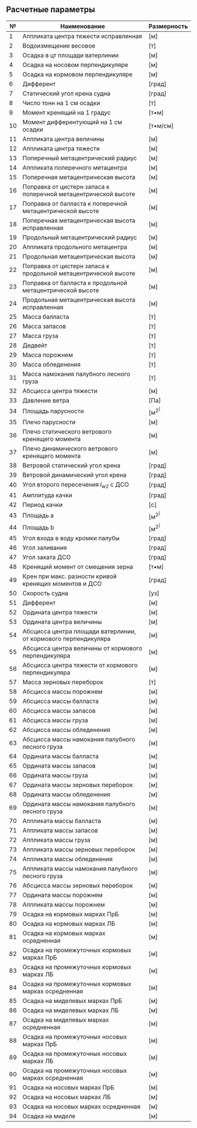 ## Расчетные параметры
| №   | Наименование                                                    | Размерность    |
| --- | --------------------------------------------------------------- | -------------- |
| 1   | Аппликата центра тяжести исправленная                           | [м]            |
| 2   | Водоизмещение весовое                                           | [т]            |
| 3   | Осадка в цт площади ватерлинии                                  | [м]            |
| 4   | Осадка на носовом перпендикуляре                                | [м]            |
| 5   | Осадка на кормовом перпендикуляре                               | [м]            |
| 6   | Дифферент                                                       | [град]         |
| 7   | Статический угол крена судна                                    | [град]         |
| 8   | Число тонн на 1 см осадки                                       | [т]            |
| 9   | Момент кренящий на 1 градус                                     | [т•м]          |
| 10  | Момент дифферентующий на 1 см осадки                            | [т•м/см]       |
| 11  | Аппликата центра величины                                       | [м]            |
| 12  | Аппликата центра тяжести                                        | [м]            |
| 13  | Поперечный метацентрический радиус                              | [м]            |
| 14  | Аппликата поперечного метацентра                                | [м]            |
| 15  | Поперечная метацентрическая высота                              | [м]            |
| 16  | Поправка от цистерн запаса к поперечной метацентрической высоте | [м]            |
| 17  | Поправка от балласта к поперечной метацентрической высоте       | [м]            |
| 18  | Поперечная метацентрическая высота исправленная                 | [м]            |
| 19  | Продольный метацентрический радиус                              | [м]            |
| 20  | Аппликата продольного метацентра                                | [м]            |
| 21  | Продольная метацентрическая высота                              | [м]            |
| 22  | Поправка от цистерн запаса к продольной метацентрической высоте | [м]            |
| 23  | Поправка от балласта к продольной метацентрической высоте       | [м]            |
| 24  | Продольная метацентрическая высота исправленная                 | [м]            |
| 25  | Масса балласта                                                  | [т]            |
| 26  | Масса запасов                                                   | [т]            |
| 27  | Масса груза                                                     | [т]            |
| 28  | Дедвейт                                                         | [т]            |
| 29  | Масса порожнем                                                  | [т]            |
| 30  | Масса обледенения                                               | [т]            |
| 31  | Масса намокания палубного лесного груза                         | [т]            |
| 32  | Абсцисса центра тяжести                                         | [м]            |
| 33  | Давление ветра                                                  | [Па]           |
| 34  | Площадь парусности                                              | [м<sup>2<sup>] |
| 35  | Плечо парусности                                                | [м]            |
| 36  | Плечо статического ветрового кренящего момента                  | [м]            |
| 37  | Плечо динамического ветрового кренящего момента                 | [м]            |
| 38  | Ветровой статический угол крена                                 | [град]         |
| 39  | Ветровой динамический угол крена                                | [град]         |
| 40  | Угол второго пересечения $l_{w2}$ с ДСО                         | [град]         |
| 41  | Амплитуда качки                                                 | [град]         |
| 42  | Период качки                                                    | [с]            |
| 43  | Площадь a                                                       | [м<sup>2<sup>] |
| 44  | Площадь b                                                       | [м<sup>2<sup>] |
| 45  | Угол входа в воду кромки палубы                                 | [град]         |
| 46  | Угол заливания                                                  | [град]         |
| 47  | Угол заката ДСО                                                 | [град]         |
| 48  | Кренящий момент от смещения зерна                               | [т•м]          |
| 49  | Крен при макс. разности кривой кренящих моментов и ДСО          | [град]         |
| 50  | Скорость судна                                                  | [уз]           |
| 51  | Дифферент                                                       | [м]            |
| 52  | Ордината центра тяжести                                         | [м]            |
| 53  | Ордината центра величины                                        | [м]            |
| 54  | Абсцисса центра площади ватерлинии, от кормового перпендикуляра | [м]            |
| 55  | Абсцисса центра величины от кормового перпендикуляра            | [м]            |
| 56  | Абсцисса центра тяжести от кормового перпендикуляра             | [м]            |
| 57  | Масса зерновых переборок                                        | [т]            |
| 58  | Абсцисса массы порожнем                                         | [м]            |
| 59  | Абсцисса массы балласта                                         | [м]            |
| 60  | Абсцисса массы запасов                                          | [м]            |
| 61  | Абсцисса массы груза                                            | [м]            |
| 62  | Абсцисса массы обледенения                                      | [м]            |
| 63  | Абсцисса массы намокания палубного лесного груза                | [м]            |
| 64  | Ордината массы балласта                                         | [м]            |
| 65  | Ордината массы запасов                                          | [м]            |
| 66  | Ордината массы груза                                            | [м]            |
| 67  | Ордината массы зерновых переборок                               | [м]            |
| 68  | Ордината массы обледенения                                      | [м]            |
| 69  | Ордината массы намокания палубного лесного груза                | [м]            |
| 70  | Аппликата массы балласта                                        | [м]            |
| 71  | Аппликата массы запасов                                         | [м]            |
| 72  | Аппликата массы груза                                           | [м]            |
| 73  | Аппликата массы зерновых переборок                              | [м]            |
| 74  | Аппликата массы обледенения                                     | [м]            |
| 75  | Аппликата массы намокания палубного лесного груза               | [м]            |
| 76  | Абсцисса массы зерновых переборок                               | [м]            |
| 77  | Ордината массы порожнем                                         | [м]            |
| 78  | Аппликата массы порожнем                                        | [м]            |
| 79  | Осадка на кормовых марках ПрБ                                   | [м]            |
| 80  | Осадка на кормовых марках ЛБ                                    | [м]            |
| 81  | Осадка на кормовых марках осредненная                           | [м]            |
| 82  | Осадка на промежуточных кормовых марках ПрБ                     | [м]            |
| 83  | Осадка на промежуточных кормовых марках ЛБ                      | [м]            |
| 84  | Осадка на промежуточных кормовых марках осредненная             | [м]            |
| 85  | Осадка на миделевых марках ПрБ                                  | [м]            |
| 86  | Осадка на миделевых марках ЛБ                                   | [м]            |
| 87  | Осадка на миделевых марках осредненная                          | [м]            |
| 88  | Осадка на промежуточных носовых марках ПрБ                      | [м]            |
| 89  | Осадка на промежуточных носовых марках ЛБ                       | [м]            |
| 90  | Осадка на промежуточных носовых марках осредненная              | [м]            |
| 91  | Осадка на носовых марках ПрБ                                    | [м]            |
| 92  | Осадка на носовых марках ЛБ                                     | [м]            |
| 93  | Осадка на носовых марках осредненная                            | [м]            |
| 94  | Осадка на миделе                                                | [м]            |